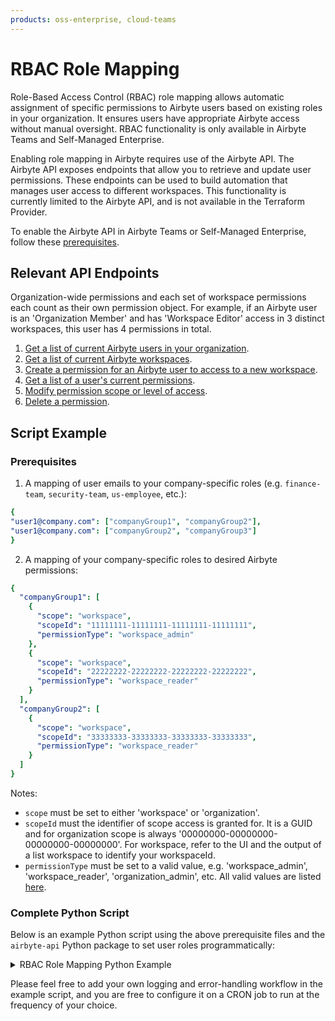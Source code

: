 ```yaml
---
products: oss-enterprise, cloud-teams
---
```


# RBAC Role Mapping

Role-Based Access Control (RBAC) role mapping allows automatic assignment of specific permissions to Airbyte users based on existing roles in your organization. It ensures users have appropriate Airbyte access without manual oversight. RBAC functionality is only available in Airbyte Teams and Self-Managed Enterprise.

Enabling role mapping in Airbyte requires use of the Airbyte API. The Airbyte API exposes endpoints that allow you to retrieve and update user permissions. These endpoints can be used to build automation that manages user access to different workspaces. This functionality is currently limited to the Airbyte API, and is not available in the Terraform Provider.

To enable the Airbyte API in Airbyte Teams or Self-Managed Enterprise, follow these [prerequisites](../enterprise-setup/api-access-config.md).

## Relevant API Endpoints

Organization-wide permissions and each set of workspace permissions each count as their own permission object. For example, if an Airbyte user is an 'Organization Member' and has 'Workspace Editor' access in 3 distinct workspaces, this user has 4 permissions in total.

1. [Get a list of current Airbyte users in your organization](https://reference.airbyte.com/reference/listuserswithinanorganization).
2. [Get a list of current Airbyte workspaces](https://reference.airbyte.com/reference/listworkspaces).
2. [Create a permission for an Airbyte user to access to a new workspace](https://reference.airbyte.com/reference/createpermission).
3. [Get a list of a user's current permissions](https://reference.airbyte.com/reference/listpermissions).
3. [Modify permission scope or level of access](https://reference.airbyte.com/reference/updatepermission).
4. [Delete a permission](https://reference.airbyte.com/reference/deletepermission).

## Script Example

### Prerequisites

1. A mapping of user emails to your company-specific roles (e.g. `finance-team`, `security-team`, `us-employee`, etc.):

```yaml
{ 
"user1@company.com": ["companyGroup1", "companyGroup2"], 
"user1@company.com": ["companyGroup2", "companyGroup3"] 
}
```

2. A mapping of your company-specific roles to desired Airbyte permissions:

```yaml
{
  "companyGroup1": [
    {
      "scope": "workspace",
      "scopeId": "11111111-11111111-11111111-11111111",
      "permissionType": "workspace_admin"
    },
    {
      "scope": "workspace",
      "scopeId": "22222222-22222222-22222222-22222222",
      "permissionType": "workspace_reader"
    }
  ],
  "companyGroup2": [
    {
      "scope": "workspace",
      "scopeId": "33333333-33333333-33333333-33333333",
      "permissionType": "workspace_reader"
    }
  ]
}
```
Notes:
- `scope` must be set to either 'workspace' or 'organization'.
- `scopeId` must the identifier of scope access is granted for. It is a GUID and for organization scope is always '00000000-00000000-00000000-00000000'. For workspace, refer to the UI and the output of a list workspace to identify your workspaceId.
- `permissionType` must be set to a valid value, e.g. 'workspace_admin', 'workspace_reader', 'organization_admin', etc. All valid values are listed [here](https://github.com/airbytehq/airbyte-api-python-sdk/blob/main/src/airbyte_api/models/publicpermissiontype.py).

### Complete Python Script

Below is an example Python script using the above prerequisite files and the `airbyte-api` Python package to set user roles programmatically:

<details>
<summary>RBAC Role Mapping Python Example</summary>

```python
import json
import airbyte_api
from airbyte_api import api, models

usersGroupsFile = open('usersGroups.json')
usersGroups = json.load(usersGroupsFile)
groupPermissionsFile = open('groupPermissions.json')
groupPermissions = json.load(groupPermissionsFile)

# 0. - Enter your own credentials to use Airbyte API. 
s = airbyte_api.AirbyteAPI(
  security=models.Security(
    bearer_auth='...'
  ),
)

# 1. - List all users in your organization. Find your organization ID in the Airbyte settings page.
res = s.users.list_users(request=api.ListUsersRequest(
  api.ListUsersRequest(organization_id='00000000-00000000-00000000-00000000')
))

allAirbyteUsers = res.users_response.data
print("all users: ", allAirbyteUsers)

# 2. grant permissions
# for each user
for airbyteUserResponse in allAirbyteUsers:
  if airbyteUserResponse.email in usersGroups:
    userGroups = usersGroups[airbyteUserResponse.email]
    # for each group where user belongs to
    for group in userGroups:
      if group in groupPermissions:
        permissionsToGrant = groupPermissions[group]
	 # for each permission to create
        for permission in permissionsToGrant:
          print("permission to grant: ", permission)
          if permission["scope"] == "workspace":
            # create workspace level permission
            permissionCreated = s.permissions.create_permission(
              request=models.PermissionCreateRequest(
                permission_type=permission["permissionType"],
                user_id=airbyteUserResponse.user_id,
                workspace_id=permission["scopeId"]
              ))
          elif permission["scope"] == "organization":
            # create organization permission
            permissionCreated = s.permissions.create_permission(
              request=models.PermissionCreateRequest(
                permission_type=permission["permissionType"],
                user_id=airbyteUserResponse.user_id,
                organization_id=permission["scopeId"]
              ))
          else:
            print("permission scope not supported!")
```

</details>

Please feel free to add your own logging and error-handling workflow in the example script, and you are free to configure it on a CRON job to run at the frequency of your choice.
